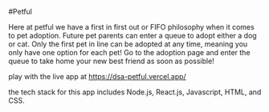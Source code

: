 #Petful

Here at petful we have a first in first out or FIFO philosophy when it comes to pet adoption. Future pet parents can enter a queue to adopt either a dog or cat. Only the first pet in line can be adopted at any time, meaning you only have one option for each pet! Go to the adoption page and enter the queue to take home your new best friend as soon as possible!

play with the live app at https://dsa-petful.vercel.app/

the tech stack for this app includes Node.js, React.js, Javascript, HTML, and CSS.